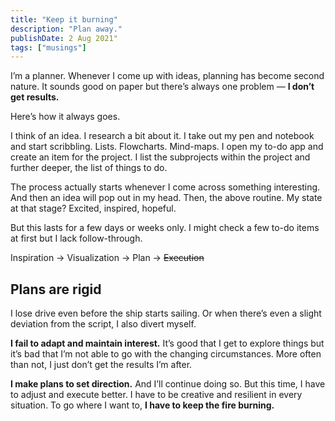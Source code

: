 ```yaml
---
title: "Keep it burning"
description: "Plan away."
publishDate: 2 Aug 2021"
tags: ["musings"]
---
```


I’m a planner. Whenever I come up with ideas, planning has become second nature. It sounds good on paper but there’s always one problem — **I don’t get results.**

Here’s how it always goes.

I think of an idea. I research a bit about it. I take out my pen and notebook and start scribbling. Lists. Flowcharts. Mind-maps. I open my to-do app and create an item for the project. I list the subprojects within the project and further deeper, the list of things to do.

The process actually starts whenever I come across something interesting. And then an idea will pop out in my head. Then, the above routine. My state at that stage? Excited, inspired, hopeful.

But this lasts for a few days or weeks only. I might check a few to-do items at first but I lack follow-through.

Inspiration -> Visualization -> Plan -> ~~Execution~~

## Plans are rigid

I lose drive even before the ship starts sailing. Or when there’s even a slight deviation from the script, I also divert myself.

**I fail to adapt and maintain interest.** It’s good that I get to explore things but it’s bad that I’m not able to go with the changing circumstances. More often than not, I just don’t get the results I’m after.

**I make plans to set direction.** And I’ll continue doing so. But this time, I have to adjust and execute better. I have to be creative and resilient in every situation. To go where I want to, **I have to keep the fire burning.**
